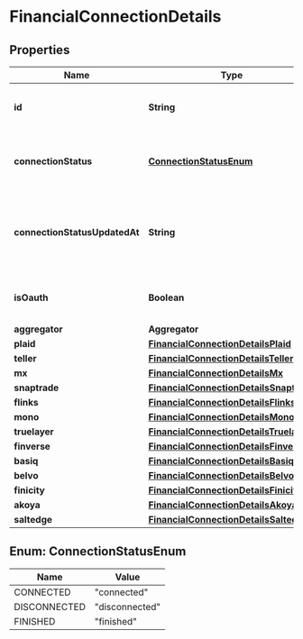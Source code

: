 

# FinancialConnectionDetails


## Properties

| Name | Type | Description | Notes |
|------------ | ------------- | ------------- | -------------|
|**id** | **String** | The fuse financial connection id. |  |
|**connectionStatus** | [**ConnectionStatusEnum**](#ConnectionStatusEnum) | Connection status of the current financial connection |  |
|**connectionStatusUpdatedAt** | **String** | Last time the connection status was updated in ISO-8601 format. |  |
|**isOauth** | **Boolean** | Whether this is an oauth connection |  |
|**aggregator** | **Aggregator** |  |  |
|**plaid** | [**FinancialConnectionDetailsPlaid**](FinancialConnectionDetailsPlaid.md) |  |  [optional] |
|**teller** | [**FinancialConnectionDetailsTeller**](FinancialConnectionDetailsTeller.md) |  |  [optional] |
|**mx** | [**FinancialConnectionDetailsMx**](FinancialConnectionDetailsMx.md) |  |  [optional] |
|**snaptrade** | [**FinancialConnectionDetailsSnaptrade**](FinancialConnectionDetailsSnaptrade.md) |  |  [optional] |
|**flinks** | [**FinancialConnectionDetailsFlinks**](FinancialConnectionDetailsFlinks.md) |  |  [optional] |
|**mono** | [**FinancialConnectionDetailsMono**](FinancialConnectionDetailsMono.md) |  |  [optional] |
|**truelayer** | [**FinancialConnectionDetailsTruelayer**](FinancialConnectionDetailsTruelayer.md) |  |  [optional] |
|**finverse** | [**FinancialConnectionDetailsFinverse**](FinancialConnectionDetailsFinverse.md) |  |  [optional] |
|**basiq** | [**FinancialConnectionDetailsBasiq**](FinancialConnectionDetailsBasiq.md) |  |  [optional] |
|**belvo** | [**FinancialConnectionDetailsBelvo**](FinancialConnectionDetailsBelvo.md) |  |  [optional] |
|**finicity** | [**FinancialConnectionDetailsFinicity**](FinancialConnectionDetailsFinicity.md) |  |  [optional] |
|**akoya** | [**FinancialConnectionDetailsAkoya**](FinancialConnectionDetailsAkoya.md) |  |  [optional] |
|**saltedge** | [**FinancialConnectionDetailsSaltedge**](FinancialConnectionDetailsSaltedge.md) |  |  [optional] |



## Enum: ConnectionStatusEnum

| Name | Value |
|---- | -----|
| CONNECTED | &quot;connected&quot; |
| DISCONNECTED | &quot;disconnected&quot; |
| FINISHED | &quot;finished&quot; |




